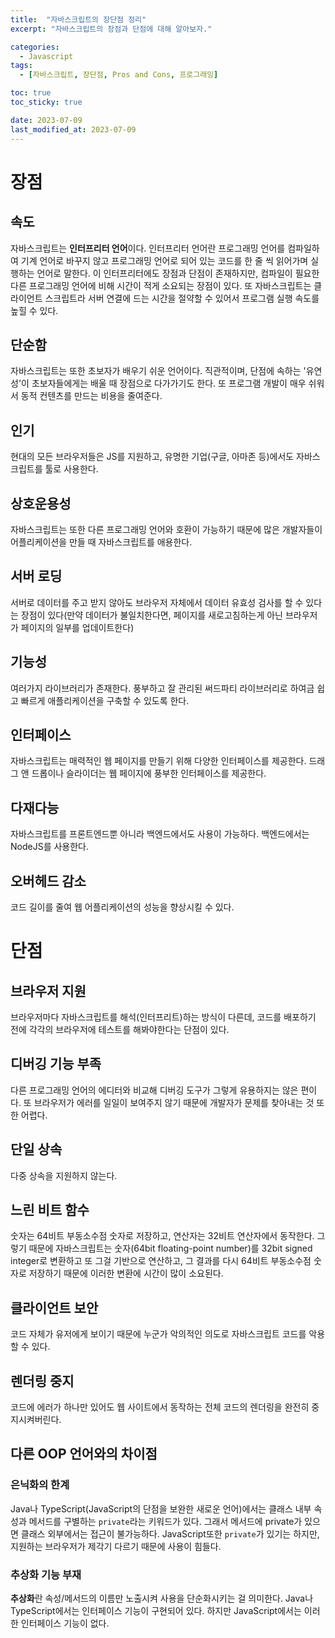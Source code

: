 ```yaml
---
title:  "자바스크립트의 장단점 정리"
excerpt: "자바스크립트의 장점과 단점에 대해 알아보자."

categories:
  - Javascript
tags:
  - [자바스크립트, 장단점, Pros and Cons, 프로그래밍]

toc: true
toc_sticky: true

date: 2023-07-09
last_modified_at: 2023-07-09
---
```


# 장점

## 속도
자바스크립트는 **인터프리터 언어**이다. 인터프리터 언어란 프로그래밍 언어를 컴파일하여 기계 언어로 바꾸지 않고 프로그래밍 언어로 되어 있는 코드를 한 줄 씩 읽어가며 실행하는 언어로 말한다. 이 인터프리터에도 장점과 단점이 존재하지만, 컴파일이 필요한 다른 프로그래밍 언어에 비해 시간이 적게 소요되는 장점이 있다. 또 자바스크립트는 클라이언트 스크립트라 서버 연결에 드는 시간을 절약할 수 있어서 프로그램 실행 속도를 높힐 수 있다.

## 단순함
자바스크립트는 또한 초보자가 배우기 쉬운 언어이다. 직관적이며, 단점에 속하는 '유연성'이 초보자들에게는 배울 때 장점으로 다가가기도 한다. 또 프로그램 개발이 매우 쉬워서 동적 컨텐츠를 만드는 비용을 줄여준다.

## 인기
현대의 모든 브라우저들은 JS를 지원하고, 유명한 기업(구글, 아마존 등)에서도 자바스크립트를 툴로 사용한다.

## 상호운용성
자바스크립트는 또한 다른 프로그래밍 언어와 호환이 가능하기 때문에 많은 개발자들이 어플리케이션을 만들 때 자바스크립트를 애용한다.

## 서버 로딩
서버로 데이터를 주고 받지 않아도 브라우저 자체에서 데이터 유효성 검사를 할 수 있다는 장점이 있다(만약 데이터가 불일치한다면, 페이지를 새로고침하는게 아닌 브라우저가 페이지의 일부를 업데이트한다)

## 기능성
여러가지 라이브러리가 존재한다. 풍부하고 잘 관리된 써드파티 라이브러리로 하여금 쉽고 빠르게 애플리케이션을 구축할 수 있도록 한다.

## 인터페이스
자바스크립트는 매력적인 웹 페이지를 만들기 위해 다양한 인터페이스를 제공한다. 드래그 앤 드롭이나 슬라이더는 웹 페이지에 풍부한 인터페이스를 제공한다.

## 다재다능
자바스크립트를 프론트엔드뿐 아니라 백엔드에서도 사용이 가능하다. 백엔드에서는 NodeJS를 사용한다.

## 오버헤드 감소
코드 길이를 줄여 웹 어플리케이션의 성능을 향상시킬 수 있다.

# 단점

## 브라우저 지원
브라우저마다 자바스크립트를 해석(인터프리트)하는 방식이 다른데, 코드를 배포하기 전에 각각의 브라우저에 테스트를 해봐야한다는 단점이 있다.

## 디버깅 기능 부족
다른 프로그래밍 언어의 에디터와 비교해 디버깅 도구가 그렇게 유용하지는 않은 편이다. 또 브라우저가 에러를 일일이 보여주지 않기 때문에 개발자가 문제를 찾아내는 것 또한 어렵다.

## 단일 상속
다중 상속을 지원하지 않는다.

## 느린 비트 함수
숫자는 64비트 부동소수점 숫자로 저장하고, 연산자는 32비트 연산자에서 동작한다. 그렇기 때문에 자바스크립트는 숫자(64bit floating-point number)를 32bit signed integer로 변환하고 또 그걸 기반으로 연산하고, 그 결과를 다시 64비트 부동소수점 숫자로 저장하기 때문에 이러한 변환에 시간이 많이 소요된다.

## 클라이언트 보안
코드 자체가 유저에게 보이기 때문에 누군가 악의적인 의도로 자바스크립트 코드를 악용할 수 있다.

## 렌더링 중지
코드에 에러가 하나만 있어도 웹 사이트에서 동작하는 전체 코드의 렌더링을 완전히 중지시켜버린다.

## 다른 OOP 언어와의 차이점


### 은닉화의 한계
Java나 TypeScript(JavaScript의 단점을 보완한 새로운 언어)에서는 클래스 내부 속성과 메서드를 구별하는 ``private``라는 키워드가 있다. 그래서 메서드에 private가 있으면 클래스 외부에서는 접근이 불가능하다. JavaScript또한 ``private``가 있기는 하지만, 지원하는 브라우저가 제각기 다르기 때문에 사용이 힘들다.

### 추상화 기능 부재
**추상화**란 속성/메서드의 이름만 노출시켜 사용을 단순화시키는 걸 의미한다. Java나 TypeScript에서는 인터페이스 기능이 구현되어 있다. 하지만 JavaScript에서는 이러한 인터페이스 기능이 없다.
